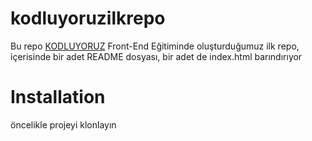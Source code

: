 # kodluyoruzilkrepo

Bu repo [KODLUYORUZ](https://kodluyoruz.org/) Front-End Eğitiminde oluşturduğumuz ilk repo, içerisinde bir adet README dosyası, bir adet de index.html barındırıyor

# Installation

öncelikle projeyi klonlayın